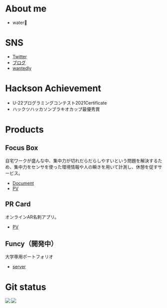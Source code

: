 # About me
- water🥛 

# SNS
- [Twitter](https://twitter.com/BaseKeita)
- [ブログ](https://zain05.hatenablog.com)
- [wantedly](https://www.wantedly.com/id/BaseKeita) 

# Hackson Achievement
-  U-22プログラミングコンテスト2021Certificate
-  ハックツハッカソンブラキオカップ最優秀賞

# Products
## Focus Box
自宅ワークが盛んな中、集中力が切れだらだらしやすいという問題を解決するため、集中力をセンサを使った環境情報や人の瞬きを用いて計測し、休憩を促すサービス。
- [Document](https://docs.google.com/document/d/1swD0VkZdSIeA8Z4DxtYOLiX4VxEL8cL3ag2XqhtaxKA/edit?usp=sharing)
- [PV](https://youtu.be/aPUW6i975N8)
## PR Card
オンラインAR名刺アプリ。
- [PV](https://youtu.be/aTRJutAX4OU)

## Funcy（開発中）
大学専用ポートフォリオ
- [server](https://github.com/Funcy-ICT/Funcy_Portfolio_Backend)

# Git status
<a href="https://github.com/anuraghazra/github-readme-stats">
  <img align="left" src="https://github-readme-stats.vercel.app/api?username=KeitaOsaki&count_private=true&show_icons=true" />
</a>
<a href="https://github.com/anuraghazra/github-readme-stats">
  <img align="left" src="https://github-readme-stats.vercel.app/api/top-langs/?username=KeitaOsaki&hide=TeX,CSS,HTML&langs_count=5" />
</a>
